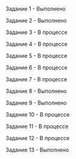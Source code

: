 Задание 1 - Выполнено

Задание 2 - Выполнено

Задание 3 - В процессе

Задание 4 - В процессе

Задание 5 - В процессе

Задание 6 - В процессе

Задание 7 - В процессе

Задание 8 - Выполнено

Задание 9 - Выполнено

Задание 10 - В процессе

Задание 11 - В процессе

Задание 12 - В процессе

Задание 13 - Выполнено
